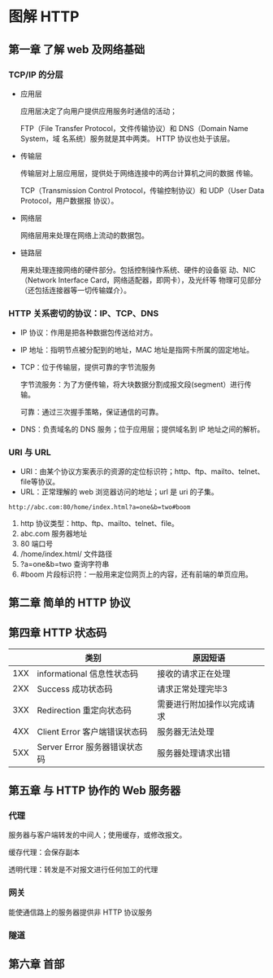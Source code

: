 # 图解 HTTP

## 第一章 了解 web 及网络基础

### TCP/IP 的分层

- 应用层

  应用层决定了向用户提供应用服务时通信的活动；

  FTP（File Transfer Protocol，文件传输协议）和 DNS（Domain Name System，域 名系统）服务就是其中两类。 HTTP 协议也处于该层。

- 传输层

  传输层对上层应用层，提供处于网络连接中的两台计算机之间的数据 传输。

  TCP（Transmission Control Protocol，传输控制协议）和 UDP（User Data Protocol，用户数据报 协议）。

- 网络层

  网络层用来处理在网络上流动的数据包。

- 链路层

  用来处理连接网络的硬件部分。包括控制操作系统、硬件的设备驱 动、NIC（Network Interface Card，网络适配器，即网卡），及光纤等 物理可见部分（还包括连接器等一切传输媒介）。

### HTTP 关系密切的协议：IP、TCP、DNS

- IP 协议：作用是把各种数据包传送给对方。

- IP 地址：指明节点被分配到的地址，MAC 地址是指网卡所属的固定地址。

- TCP：位于传输层，提供可靠的字节流服务

  字节流服务：为了方便传输，将大块数据分割成报文段(segment）进行传输。

  可靠：通过三次握手策略，保证通信的可靠。

- DNS：负责域名的 DNS 服务；位于应用层；提供域名到 IP 地址之间的解析。



### URI 与 URL

- URI：由某个协议方案表示的资源的定位标识符；http、ftp、mailto、telnet、file等协议。
- URL：正常理解的 web 浏览器访问的地址；url 是 uri 的子集。

```
http://abc.com:80/home/index.html?a=one&b=two#boom
```

1. http 协议类型：http、ftp、mailto、telnet、file。
2. abc.com 服务器地址
3. 80 端口号
4. /home/index.html/ 文件路径
5. ?a=one&b=two 查询字符串
6. #boom 片段标识符：一般用来定位网页上的内容，还有前端的单页应用。



## 第二章 简单的 HTTP 协议





## 第四章 HTTP 状态码

|      | 类别                          | 原因短语                   |
| ---- | ----------------------------- | -------------------------- |
| 1XX  | informational 信息性状态码    | 接收的请求正在处理         |
| 2XX  | Success 成功状态码            | 请求正常处理完毕3          |
| 3XX  | Redirection 重定向状态码      | 需要进行附加操作以完成请求 |
| 4XX  | Client Error 客户端错误状态码 | 服务器无法处理             |
| 5XX  | Server Error 服务器错误状态码 | 服务器处理请求出错         |



## 第五章 与 HTTP 协作的 Web 服务器

### 代理

服务器与客户端转发的中间人；使用缓存，或修改报文。

缓存代理：会保存副本

透明代理：转发是不对报文进行任何加工的代理

### 网关

能使通信路上的服务器提供非 HTTP 协议服务

### 隧道



## 第六章 首部
